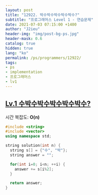 ```yaml
---
layout: post
title: "12922. 박수박수박수박수박수?"
subtitle: "프로그래머스 Level 1 - 연습문제"
date: 2021-07-03 07:15:00 +1400
author: "J2ieu"
header-img: "img/post-bg-ps.jpg"
header-mask: 0.6
catalog: true
hidden: true
lang: "ko"
permalink: /ps/programmers/12922/
tags:
- ps
- implementation
- 프로그래머스
- lv1
---
```


## [Lv.1 수박수박수박수박수박수?](https://programmers.co.kr/learn/courses/30/lessons/12922)

시간 복잡도: **O(n)**

```cpp
#include <string>
#include <vector>
using namespace std;

string solution(int n) {
  string s[] = {"수", "박"};
  string answer = "";

  for(int i=0; i<n; ++i) {
    answer += s[i%2];
  }

  return answer;
}
```
